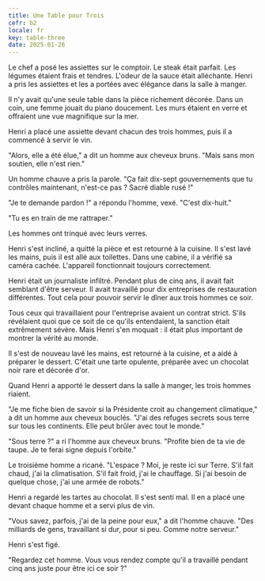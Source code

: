 ```yaml
---
title: Une Table pour Trois
cefr: b2
locale: fr
key: table-three
date: 2025-01-26
---
```


Le chef a posé les assiettes sur le comptoir. Le steak était parfait. Les légumes étaient frais et tendres. L'odeur de la sauce était alléchante. Henri a pris les assiettes et les a portées avec élégance dans la salle à manger.

Il n'y avait qu'une seule table dans la pièce richement décorée. Dans un coin, une femme jouait du piano doucement. Les murs étaient en verre et offraient une vue magnifique sur la mer.

Henri a placé une assiette devant chacun des trois hommes, puis il a commencé à servir le vin.

"Alors, elle a été élue," a dit un homme aux cheveux bruns. "Mais sans mon soutien, elle n'est rien."

Un homme chauve a pris la parole. "Ça fait dix-sept gouvernements que tu contrôles maintenant, n'est-ce pas ? Sacré diable rusé !"

"Je te demande pardon !" a répondu l'homme, vexé. "C'est dix-huit."

"Tu es en train de me rattraper."

Les hommes ont trinqué avec leurs verres.

Henri s'est incliné, a quitté la pièce et est retourné à la cuisine. Il s'est lavé les mains, puis il est allé aux toilettes. Dans une cabine, il a vérifié sa caméra cachée. L'appareil fonctionnait toujours correctement.

Henri était un journaliste infiltré. Pendant plus de cinq ans, il avait fait semblant d'être serveur. Il avait travaillé pour dix entreprises de restauration différentes. Tout cela pour pouvoir servir le dîner aux trois hommes ce soir.

Tous ceux qui travaillaient pour l'entreprise avaient un contrat strict. S'ils révélaient quoi que ce soit de ce qu'ils entendaient, la sanction était extrêmement sévère. Mais Henri s'en moquait : il était plus important de montrer la vérité au monde.

Il s'est de nouveau lavé les mains, est retourné à la cuisine, et a aidé à préparer le dessert. C'était une tarte opulente, préparée avec un chocolat noir rare et décorée d'or.

Quand Henri a apporté le dessert dans la salle à manger, les trois hommes riaient.

"Je me fiche bien de savoir si la Présidente croit au changement climatique," a dit un homme aux cheveux bouclés. "J'ai des refuges secrets sous terre sur tous les continents. Elle peut brûler avec tout le monde."

"Sous terre ?" a ri l'homme aux cheveux bruns. "Profite bien de ta vie de taupe. Je te ferai signe depuis l'orbite."

Le troisième homme a ricané. "L'espace ? Moi, je reste ici sur Terre. S'il fait chaud, j'ai la climatisation. S'il fait froid, j'ai le chauffage. Si j'ai besoin de quelque chose, j'ai une armée de robots."

Henri a regardé les tartes au chocolat. Il s'est senti mal. Il en a placé une devant chaque homme et a servi plus de vin.

"Vous savez, parfois, j'ai de la peine pour eux," a dit l'homme chauve. "Des milliards de gens, travaillant si dur, pour si peu. Comme notre serveur."

Henri s'est figé.

"Regardez cet homme. Vous vous rendez compte qu'il a travaillé pendant cinq ans juste pour être ici ce soir ?"